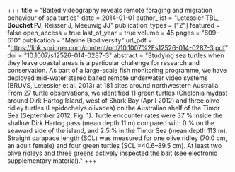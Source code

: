 +++
title = "Baited videography reveals remote foraging and migration behaviour of sea turtles"
date = 2014-01-01
author_list = "Letessier TBL, <b>Bouchet PJ</b>, Reisser J, Meeuwig JJ"
publication_types = ["2"]
featured = false
open_access = true
last_of_year = true
volume = 45
pages = "609-610"
publication = "Marine Biodiversity"
url_pdf = "https://link.springer.com/content/pdf/10.1007%2Fs12526-014-0287-3.pdf"
doi = "10.1007/s12526-014-0287-3"
abstract = "Studying sea turtles when they leave coastal areas is a particular challenge for research and conservation. As part of a large-scale fish monitoring programme, we have deployed mid-water stereo baited remote underwater video systems (BRUVS, Letessier et al. 2013) at 181 sites around northwestern Australia. From 27 turtle observations, we identified 11 green turtles (Chelonia mydas) around Dirk Hartog Island, west of Shark Bay (April 2012) and three olive ridley turtles (Lepidochelys olivacea) on the Australian shelf of the Timor Sea (September 2012, Fig. 1). Turtle encounter rates were 37 % inside the shallow Dirk Hartog pass (mean depth 11 m) compared with 0 % on the seaward side of the island, and 2.5 % in the Timor Sea (mean depth 113 m). Straight carapace length (SCL) was measured for one olive ridley (70.0 cm, an adult female) and four green turtles (SCL =40.6–89.5 cm). At least two olive ridleys and three greens actively inspected the bait (see electronic supplementary material)."
+++

